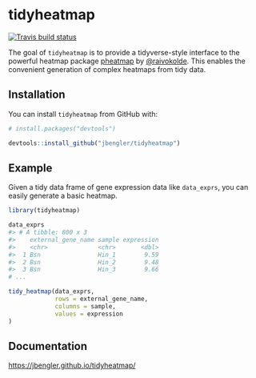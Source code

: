 
<!-- README.md is generated from README.Rmd. Please edit that file -->

# tidyheatmap

<!-- badges: start -->

[![Travis build
status](https://travis-ci.org/jbengler/tidyheatmap.svg?branch=master)](https://travis-ci.org/jbengler/tidyheatmap)
<!-- badges: end -->

The goal of `tidyheatmap` is to provide a tidyverse-style interface to
the powerful heatmap package
[pheatmap](https://github.com/raivokolde/pheatmap) by
[@raivokolde](https://github.com/raivokolde). This enables the
convenient generation of complex heatmaps from tidy data.

## Installation

You can install `tidyheatmap` from GitHub with:

``` r
# install.packages("devtools")

devtools::install_github("jbengler/tidyheatmap")
```

## Example

Given a tidy data frame of gene expression data like `data_exprs`, you
can easily generate a basic heatmap.

``` r
library(tidyheatmap)

data_exprs
#> # A tibble: 800 x 3
#>    external_gene_name sample expression
#>    <chr>              <chr>       <dbl>
#>  1 Bsn                Hin_1        9.59
#>  2 Bsn                Hin_2        9.48
#>  3 Bsn                Hin_3        9.66
# ...

tidy_heatmap(data_exprs,
             rows = external_gene_name,
             columns = sample,
             values = expression
)
```

## Documentation

<https://jbengler.github.io/tidyheatmap/>
